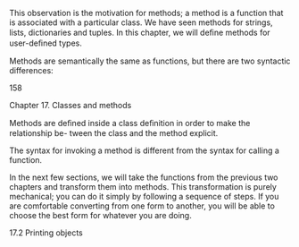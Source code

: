 This observation is the motivation for methods; a method is a function that is associated with a particular class. We have seen methods for strings, lists, dictionaries and tuples. In this chapter, we will deﬁne methods for user-deﬁned types.

Methods are semantically the same as functions, but there are two syntactic differences:

158

Chapter 17. Classes and methods

Methods are deﬁned inside a class deﬁnition in order to make the relationship be- tween the class and the method explicit.

The syntax for invoking a method is different from the syntax for calling a function.

In the next few sections, we will take the functions from the previous two chapters and transform them into methods. This transformation is purely mechanical; you can do it simply by following a sequence of steps. If you are comfortable converting from one form to another, you will be able to choose the best form for whatever you are doing.

17.2 Printing objects